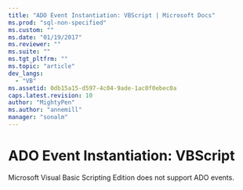 ```yaml
---
title: "ADO Event Instantiation: VBScript | Microsoft Docs"
ms.prod: "sql-non-specified"
ms.custom: ""
ms.date: "01/19/2017"
ms.reviewer: ""
ms.suite: ""
ms.tgt_pltfrm: ""
ms.topic: "article"
dev_langs: 
  - "VB"
ms.assetid: 0db15a15-d597-4c04-9ade-1ac0f0ebec0a
caps.latest.revision: 10
author: "MightyPen"
ms.author: "annemill"
manager: "sonalm"
---
```

# ADO Event Instantiation: VBScript
Microsoft Visual Basic Scripting Edition does not support ADO events.